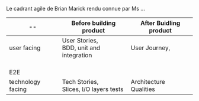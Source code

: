 
Le cadrant agile de Brian Marick rendu connue par Ms ...

| -- | Before building product | After Buidling product |
| -- | -- | -- |
|user facing|User Stories,<br/>BDD, unit and integration|User Journey, 
<br/>E2E|
|technology facing|Tech Stories,<br/>Slices, I/O layers tests|Architecture Qualities<br/>|
